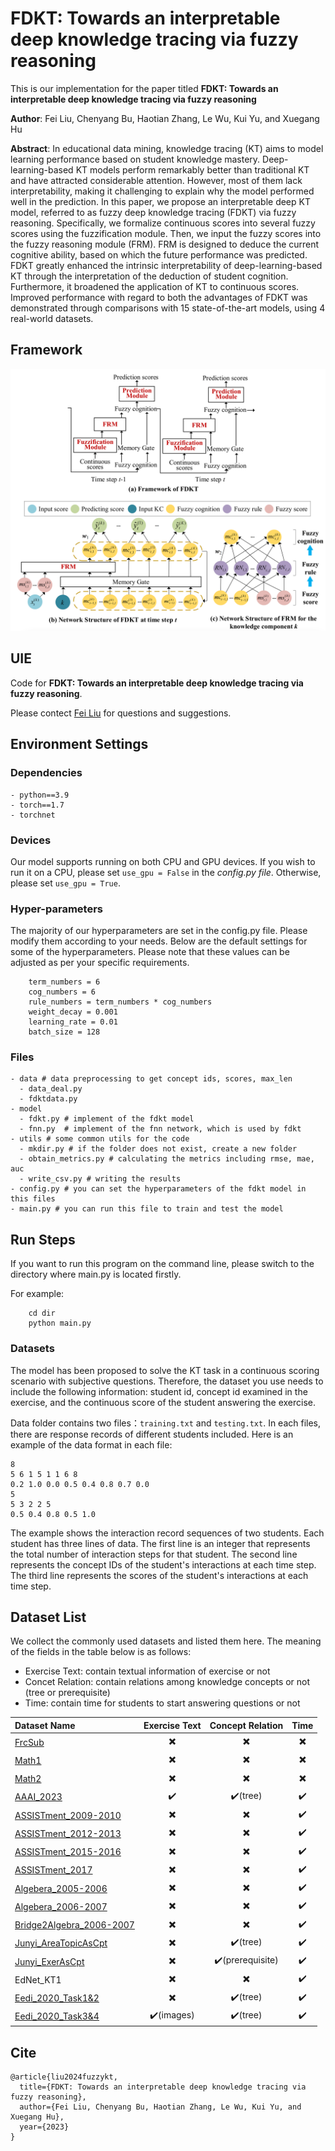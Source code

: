 # FDKT: Towards an interpretable deep knowledge tracing via fuzzy reasoning

This is our implementation for the paper titled **FDKT: Towards an interpretable deep knowledge tracing via fuzzy reasoning**

**Author**: Fei Liu, Chenyang Bu, Haotian Zhang, Le Wu, Kui Yu, and Xuegang Hu

**Abstract**: In educational data mining, knowledge tracing (KT) aims to model learning performance based on student knowledge mastery. Deep-learning-based KT models perform remarkably better than traditional KT and have attracted considerable attention. However, most of them lack interpretability, making it challenging to explain why the model performed well in the prediction. In this paper, we propose an interpretable deep KT model, referred to as fuzzy deep knowledge tracing (FDKT) via fuzzy reasoning. Specifically, we formalize continuous scores into several fuzzy scores using the fuzzification module. Then, we input the fuzzy scores into the fuzzy reasoning module (FRM). FRM is designed to deduce the current cognitive ability, based on which the future performance was predicted. FDKT greatly enhanced the intrinsic interpretability of deep-learning-based KT through the interpretation of the deduction of student cognition. Furthermore, it broadened the application of KT to continuous scores. Improved performance with regard to both the advantages of FDKT was demonstrated through comparisons with 15 state-of-the-art models, using 4 real-world datasets.

## Framework
![Framework of FDKT](framework.png)

##   UIE
Code for **FDKT: Towards an interpretable deep knowledge tracing via fuzzy reasoning**.

Please contect [Fei Liu](feiliu@mail.hfut.edu.cn) for questions and suggestions.

    
##   Environment Settings
### Dependencies
```
- python==3.9
- torch==1.7
- torchnet
```

### Devices
 Our model supports running on both CPU and GPU devices. If you wish to run it on a CPU, please set `use_gpu = False` in the *config.py file*. Otherwise, please set `use_gpu = True`.
 
### Hyper-parameters
  The majority of our hyperparameters are set in the config.py file. Please modify them according to your needs. Below are the default settings for some of the hyperparameters. Please note that these values can be adjusted as per your specific requirements.
```
    term_numbers = 6
    cog_numbers = 6
    rule_numbers = term_numbers * cog_numbers
    weight_decay = 0.001
    learning_rate = 0.01
    batch_size = 128
```
 
### Files
```
- data # data preprocessing to get concept ids, scores, max_len
  - data_deal.py
  - fdktdata.py
- model
  - fdkt.py # implement of the fdkt model
  - fnn.py  # implement of the fnn network, which is used by fdkt
- utils # some common utils for the code
  - mkdir.py # if the folder does not exist, create a new folder
  - obtain_metrics.py # calculating the metrics including rmse, mae, auc
  - write_csv.py # writing the results
- config.py # you can set the hyperparameters of the fdkt model in this files
- main.py # you can run this file to train and test the model
```
 
##   Run Steps
 If you want to run this program on the command line, please switch to the directory where main.py is located firstly.

For example:
```
    cd dir
    python main.py
```

### Datasets
The model has been proposed to solve the KT task in a continuous scoring scenario with subjective questions. Therefore, the dataset you use needs to include the following information: student id, concept id examined in the exercise, and the continuous score of the student answering the exercise.

Data folder contains two files：`training.txt` and `testing.txt`. In each files, there are response records of different students included. Here is an example of the data format in each file:
```
8
5 6 1 5 1 1 6 8 
0.2 1.0 0.0 0.5 0.4 0.8 0.7 0.0
5
5 3 2 2 5
0.5 0.4 0.8 0.5 1.0
```
The example shows the interaction record sequences of two students. Each student has three lines of data. The first line is an integer that represents the total number of interaction steps for that student. The second line represents the concept IDs of the student's interactions at each time step. The third line represents the scores of the student's interactions at each time step.



## Dataset List

We collect the commonly used datasets and listed them here. The meaning of the fields in the table below is as follows:
- Exercise Text: contain textual information of exercise or not
- Concet Relation: contain relations among knowledge concepts or not (tree or prerequisite)
- Time: contain time for students to start answering questions or not



| Dataset Name                                                 | Exercise Text | Concept Relation | Time |
| :----------------------------------------------------------- | :-----------: | :--------------: | :--: |
| [FrcSub](http://staff.ustc.edu.cn/~qiliuql/data/math2015.rar) |       ✖️       |        ✖️         |  ✖️   |    
| [Math1](http://staff.ustc.edu.cn/~qiliuql/data/math2015.rar) |       ✖️       |        ✖️         |  ✖️   |    
| [Math2](http://staff.ustc.edu.cn/~qiliuql/data/math2015.rar) |       ✖️       |        ✖️         |  ✖️   |     
| [AAAI_2023](https://docs.google.com/forms/d/e/1FAIpQLScWjxiXdSMAKBtlPJZm9MsudUG9CQS16lT0GVfajpVj-mWReA/viewform?pli=1) |       ✔️       |     ✔️(tree)      |  ✔️   |  
| [ASSISTment_2009-2010](https://drive.google.com/file/d/0B2X0QD6q79ZJUFU1cjYtdGhVNjg/view?resourcekey=0-OyI8ZWxtGSAzhodUIcMf_g) |       ✖️       |        ✖️         |  ✔️   |    
| [ASSISTment_2012-2013](https://sites.google.com/site/assistmentsdata/datasets/2012-13-school-data-with-affect) |       ✖️       |        ✖️         |  ✔️   |    
| [ASSISTment_2015-2016](https://sites.google.com/site/assistmentsdata/datasets/2015-assistments-skill-builder-data) |       ✖️       |        ✖️         |  ✔️   |     
| [ASSISTment_2017](https://sites.google.com/view/assistmentsdatamining/dataset) |       ✖️       |        ✖️         |  ✔️   |      
| [Algebera_2005-2006](https://pslcdatashop.web.cmu.edu/KDDCup/downloads.jsp) |       ✖️       |        ✖️         |  ✔️   |     
| [Algebera_2006-2007](https://pslcdatashop.web.cmu.edu/KDDCup/downloads.jsp) |       ✖️       |        ✖️         |  ✔️   |      
| [Bridge2Algebra_2006-2007](https://pslcdatashop.web.cmu.edu/KDDCup/downloads.jsp) |       ✖️       |        ✖️         |  ✔️   |      
| [Junyi_AreaTopicAsCpt](https://pslcdatashop.web.cmu.edu/Project?id=244) |       ✖️       |     ✔️(tree)      |  ✔️   |      
| [Junyi_ExerAsCpt](https://pslcdatashop.web.cmu.edu/Project?id=244) |       ✖️       | ✔️(prerequisite)  |  ✔️   |     
| EdNet_KT1                                                    |       ✖️       |        ✖️         |  ✔️   |     
| [Eedi_2020_Task1&2](https://dqanonymousdata.blob.core.windows.net/neurips-public/data.zip) |       ✖️       |     ✔️(tree)      |  ✔️   |      
| [Eedi_2020_Task3&4](https://dqanonymousdata.blob.core.windows.net/neurips-public/data.zip) |       ✔️(images)       |     ✔️(tree)      |  ✔️   |     

##   Cite
```
@article{liu2024fuzzykt,
  title={FDKT: Towards an interpretable deep knowledge tracing via fuzzy reasoning},
  author={Fei Liu, Chenyang Bu, Haotian Zhang, Le Wu, Kui Yu, and Xuegang Hu},
  year={2023}
}
```